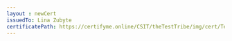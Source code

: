 ```yaml
--- 
layout : newCert 
issuedTo: Lina Zubyte
certificatePath: https://certifyme.online/CSIT/theTestTribe/img/cert/TestFlix/LinaZubyte_443c5.png
--- 
```

